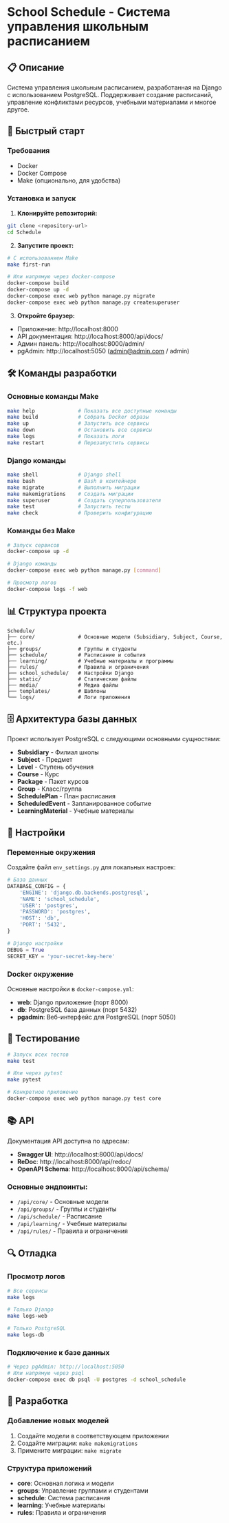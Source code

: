# School Schedule - Система управления школьным расписанием

## 📋 Описание

Система управления школьным расписанием, разработанная на Django с использованием PostgreSQL. Поддерживает создание расписаний, управление конфликтами ресурсов, учебными материалами и многое другое.

## 🚀 Быстрый старт

### Требования

- Docker
- Docker Compose
- Make (опционально, для удобства)

### Установка и запуск

1. **Клонируйте репозиторий:**
```bash
git clone <repository-url>
cd Schedule
```

2. **Запустите проект:**
```bash
# С использованием Make
make first-run

# Или напрямую через docker-compose
docker-compose build
docker-compose up -d
docker-compose exec web python manage.py migrate
docker-compose exec web python manage.py createsuperuser
```

3. **Откройте браузер:**
- Приложение: http://localhost:8000
- API документация: http://localhost:8000/api/docs/
- Админ панель: http://localhost:8000/admin/
- pgAdmin: http://localhost:5050 (admin@admin.com / admin)

## 🛠 Команды разработки

### Основные команды Make

```bash
make help              # Показать все доступные команды
make build             # Собрать Docker образы
make up                # Запустить все сервисы
make down              # Остановить все сервисы
make logs              # Показать логи
make restart           # Перезапустить сервисы
```

### Django команды

```bash
make shell             # Django shell
make bash              # Bash в контейнере
make migrate           # Выполнить миграции
make makemigrations    # Создать миграции
make superuser         # Создать суперпользователя
make test              # Запустить тесты
make check             # Проверить конфигурацию
```

### Команды без Make

```bash
# Запуск сервисов
docker-compose up -d

# Django команды
docker-compose exec web python manage.py [command]

# Просмотр логов
docker-compose logs -f web
```

## 📊 Структура проекта

```
Schedule/
├── core/              # Основные модели (Subsidiary, Subject, Course, etc.)
├── groups/            # Группы и студенты
├── schedule/          # Расписание и события
├── learning/          # Учебные материалы и программы
├── rules/             # Правила и ограничения
├── school_schedule/   # Настройки Django
├── static/            # Статические файлы
├── media/             # Медиа файлы
├── templates/         # Шаблоны
└── logs/              # Логи приложения
```

## 🗄 Архитектура базы данных

Проект использует PostgreSQL с следующими основными сущностями:

- **Subsidiary** - Филиал школы
- **Subject** - Предмет
- **Level** - Ступень обучения
- **Course** - Курс
- **Package** - Пакет курсов
- **Group** - Класс/группа
- **SchedulePlan** - План расписания
- **ScheduledEvent** - Запланированное событие
- **LearningMaterial** - Учебные материалы

## 🔧 Настройки

### Переменные окружения

Создайте файл `env_settings.py` для локальных настроек:

```python
# База данных
DATABASE_CONFIG = {
    'ENGINE': 'django.db.backends.postgresql',
    'NAME': 'school_schedule',
    'USER': 'postgres',
    'PASSWORD': 'postgres',
    'HOST': 'db',
    'PORT': '5432',
}

# Django настройки
DEBUG = True
SECRET_KEY = 'your-secret-key-here'
```

### Docker окружение

Основные настройки в `docker-compose.yml`:

- **web**: Django приложение (порт 8000)
- **db**: PostgreSQL база данных (порт 5432)
- **pgadmin**: Веб-интерфейс для PostgreSQL (порт 5050)

## 🧪 Тестирование

```bash
# Запуск всех тестов
make test

# Или через pytest
make pytest

# Конкретное приложение
docker-compose exec web python manage.py test core
```

## 📚 API

Документация API доступна по адресам:

- **Swagger UI**: http://localhost:8000/api/docs/
- **ReDoc**: http://localhost:8000/api/redoc/
- **OpenAPI Schema**: http://localhost:8000/api/schema/

### Основные эндпоинты:

- `/api/core/` - Основные модели
- `/api/groups/` - Группы и студенты  
- `/api/schedule/` - Расписание
- `/api/learning/` - Учебные материалы
- `/api/rules/` - Правила и ограничения

## 🔍 Отладка

### Просмотр логов

```bash
# Все сервисы
make logs

# Только Django
make logs-web

# Только PostgreSQL
make logs-db
```

### Подключение к базе данных

```bash
# Через pgAdmin: http://localhost:5050
# Или напрямую через psql
docker-compose exec db psql -U postgres -d school_schedule
```

## 🚧 Разработка

### Добавление новых моделей

1. Создайте модели в соответствующем приложении
2. Создайте миграции: `make makemigrations`
3. Примените миграции: `make migrate`

### Структура приложений

- **core**: Основная логика и модели
- **groups**: Управление группами и студентами
- **schedule**: Система расписания
- **learning**: Учебные материалы
- **rules**: Правила и ограничения